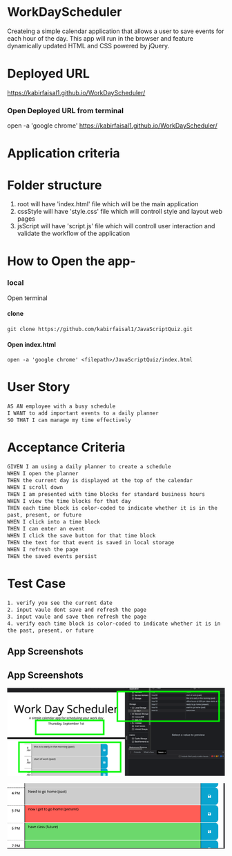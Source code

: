 # WorkDayScheduler
Createing a simple calendar application that allows a user to save events for each hour of the day. This app will run in the browser and feature dynamically updated HTML and CSS powered by jQuery.


# Deployed URL
https://kabirfaisal1.github.io/WorkDayScheduler/
### Open Deployed URL from terminal
 open -a 'google chrome' https://kabirfaisal1.github.io/WorkDayScheduler/


# Application criteria

# Folder structure 
1. root will have 'index.html' file which will be the main application
2. cssStyle will have 'style.css' file which will controll style and layout web pages
3. jsScript will have 'script.js' file which will controll user interaction and validate the workflow of the application

# How to Open the app-

 ### local

 Open terminal

 #### clone
 ```
 git clone https://github.com/kabirfaisal1/JavaScriptQuiz.git
 ```
 #### Open index.html
 ```
 open -a 'google chrome' <filepath>/JavaScriptQuiz/index.html
 ```
# User Story

```
AS AN employee with a busy schedule
I WANT to add important events to a daily planner
SO THAT I can manage my time effectively
```

# Acceptance Criteria
```
GIVEN I am using a daily planner to create a schedule
WHEN I open the planner
THEN the current day is displayed at the top of the calendar
WHEN I scroll down
THEN I am presented with time blocks for standard business hours
WHEN I view the time blocks for that day
THEN each time block is color-coded to indicate whether it is in the past, present, or future
WHEN I click into a time block
THEN I can enter an event
WHEN I click the save button for that time block
THEN the text for that event is saved in local storage
WHEN I refresh the page
THEN the saved events persist
```

# Test Case
```
1. verify you see the current date
2. input vaule dont save and refresh the page
3. input vaule and save then refresh the page 
4. verify each time block is color-coded to indicate whether it is in the past, present, or future
```

## App Screenshots

## App Screenshots

![Image at start.](./assests/images/screenshots/AttheStart.png)

![Image at timeBox.](./assests/images/screenshots/timeBox.png)

